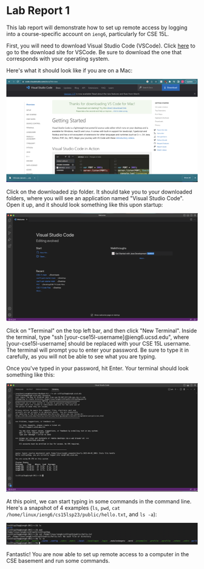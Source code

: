 # Lab Report 1

This lab report will demonstrate how to set up remote access by logging into a course-specific account on `ieng6`, particularly for CSE 15L.  

First, you will need to download Visual Studio Code (VSCode). Click [here](https://code.visualstudio.com/download) to go to the download site for VSCode. Be sure to download the one that corresponds with your operating system.

Here's what it should look like if you are on a Mac:  

![Image](step1.png)

Click on the downloaded zip folder. It should take you to your downloaded folders, where you will see an application named "Visual Studio Code". Open it up, and it should look something like this upon startup:  

![Image](step2.png)

Click on "Terminal" on the top left bar, and then click "New Terminal". Inside the terminal, type "ssh [your-cse15l-username]@ieng6.ucsd.edu", where [your-cse15l-username] should be replaced with your CSE 15L username. The terminal will prompt you to enter your password. Be sure to type it in carefully, as you will not be able to see what you are typing. 

Once you've typed in your password, hit Enter. Your terminal should look something like this:  

![Image](step3.png)

At this point, we can start typing in some commands in the command line. Here's a snapshot of 4 examples (`ls`, `pwd`, `cat /home/linux/ieng6/cs15lsp23/public/hello.txt`, and `ls -a`):

![Image](step4.png)

Fantastic! You are now able to set up remote access to a computer in the CSE basement and run some commands. 

